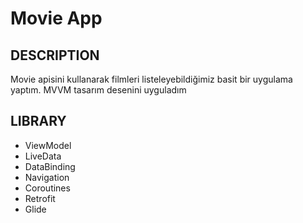 # Movie App

## DESCRIPTION
Movie apisini kullanarak filmleri listeleyebildiğimiz basit bir uygulama yaptım. MVVM tasarım desenini uyguladım
## LIBRARY
- ViewModel
- LiveData
- DataBinding
- Navigation
- Coroutines
- Retrofit
- Glide
